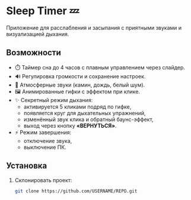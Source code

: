 # Sleep Timer 💤

Приложение для расслабления и засыпания с приятными звуками и визуализацией дыхания.

## Возможности
- ⏱️ Таймер сна до 4 часов с плавным управлением через слайдер.
- 🔊 Регулировка громкости и сохранение настроек.
- 🎵 Атмосферные звуки (камин, дождь, белый шум).
- 🖼️ Анимированные гифки с эффектом при клике.
- ✨ Секретный режим дыхания:
  - активируется 5 кликами подряд по гифке,
  - появляется круг для дыхательных упражнений,
  - изменённый звук клика и обратный баунс-эффект,
  - выход через кнопку **«ВЕРНУТЬСЯ»**.
- ⚡ Режим завершения:
  - отключение звука,
  - выключение ПК.

## Установка 
1. Склонировать проект:
   ```bash
   git clone https://github.com/USERNAME/REPO.git

